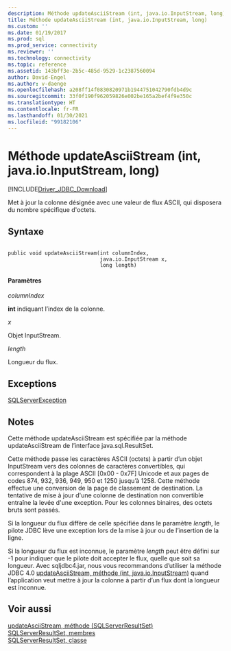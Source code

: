 ```yaml
---
description: Méthode updateAsciiStream (int, java.io.InputStream, long)
title: Méthode updateAsciiStream (int, java.io.InputStream, long)
ms.custom: ''
ms.date: 01/19/2017
ms.prod: sql
ms.prod_service: connectivity
ms.reviewer: ''
ms.technology: connectivity
ms.topic: reference
ms.assetid: 143bff3e-2b5c-485d-9529-1c2387560094
author: David-Engel
ms.author: v-daenge
ms.openlocfilehash: a208ff14f0830820971b1944751042790fdb4d9c
ms.sourcegitcommit: 33f0f190f962059826e002be165a2bef4f9e350c
ms.translationtype: HT
ms.contentlocale: fr-FR
ms.lasthandoff: 01/30/2021
ms.locfileid: "99182106"
---
```

# <a name="updateasciistream-method-int-javaioinputstream-long"></a>Méthode updateAsciiStream (int, java.io.InputStream, long)
[!INCLUDE[Driver_JDBC_Download](../../../includes/driver_jdbc_download.md)]

  Met à jour la colonne désignée avec une valeur de flux ASCII, qui disposera du nombre spécifique d'octets.  
  
## <a name="syntax"></a>Syntaxe  
  
```  
  
public void updateAsciiStream(int columnIndex,  
                              java.io.InputStream x,  
                              long length)  
```  
  
#### <a name="parameters"></a>Paramètres  
 *columnIndex*  
  
 **int** indiquant l’index de la colonne.  
  
 *x*  
  
 Objet InputStream.  
  
 *length*  
  
 Longueur du flux.  
  
## <a name="exceptions"></a>Exceptions  
 [SQLServerException](../../../connect/jdbc/reference/sqlserverexception-class.md)  
  
## <a name="remarks"></a>Notes  
 Cette méthode updateAsciiStream est spécifiée par la méthode updateAsciiStream de l’interface java.sql.ResultSet.  
  
 Cette méthode passe les caractères ASCII (octets) à partir d’un objet InputStream vers des colonnes de caractères convertibles, qui correspondent à la plage ASCII [0x00 - 0x7F] Unicode et aux pages de codes 874, 932, 936, 949, 950 et 1250 jusqu’à 1258. Cette méthode effectue une conversion de la page de classement de destination. La tentative de mise à jour d'une colonne de destination non convertible entraîne la levée d'une exception. Pour les colonnes binaires, des octets bruts sont passés.  
  
 Si la longueur du flux diffère de celle spécifiée dans le paramètre *length*, le pilote JDBC lève une exception lors de la mise à jour ou de l’insertion de la ligne.  
  
 Si la longueur du flux est inconnue, le paramètre *length* peut être défini sur -1 pour indiquer que le pilote doit accepter le flux, quelle que soit sa longueur. Avec sqljdbc4.jar, nous vous recommandons d’utiliser la méthode JDBC 4.0 [updateAsciiStream, méthode &#40;int, java.io.InputStream&#41;](../../../connect/jdbc/reference/updateasciistream-method-int-java-io-inputstream.md) quand l’application veut mettre à jour la colonne à partir d’un flux dont la longueur est inconnue.  
  
## <a name="see-also"></a>Voir aussi  
 [updateAsciiStream, méthode &#40;SQLServerResultSet&#41;](../../../connect/jdbc/reference/updateasciistream-method-sqlserverresultset.md)   
 [SQLServerResultSet, membres](../../../connect/jdbc/reference/sqlserverresultset-members.md)   
 [SQLServerResultSet, classe](../../../connect/jdbc/reference/sqlserverresultset-class.md)  
  
  
